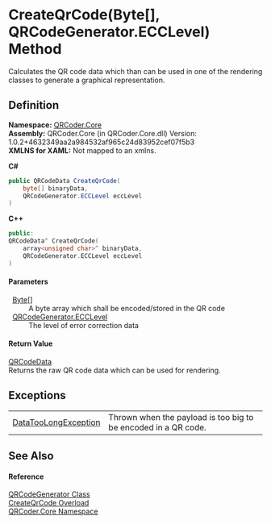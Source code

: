 # CreateQrCode(Byte[], QRCodeGenerator.ECCLevel) Method


Calculates the QR code data which than can be used in one of the rendering classes to generate a graphical representation.



## Definition
**Namespace:** <a href="N_QRCoder_Core.md">QRCoder.Core</a>  
**Assembly:** QRCoder.Core (in QRCoder.Core.dll) Version: 1.0.2+4632349aa2a984532af965c24d83952cef07f5b3  
**XMLNS for XAML:** Not mapped to an xmlns.

**C#**
``` C#
public QRCodeData CreateQrCode(
	byte[] binaryData,
	QRCodeGenerator.ECCLevel eccLevel
)
```
**C++**
``` C++
public:
QRCodeData^ CreateQrCode(
	array<unsigned char>^ binaryData, 
	QRCodeGenerator.ECCLevel eccLevel
)
```



#### Parameters
<dl><dt>  <a href="https://learn.microsoft.com/dotnet/api/system.byte" target="_blank" rel="noopener noreferrer">Byte</a>[]</dt><dd>A byte array which shall be encoded/stored in the QR code</dd><dt>  <a href="T_QRCoder_Core_QRCodeGenerator_ECCLevel.md">QRCodeGenerator.ECCLevel</a></dt><dd>The level of error correction data</dd></dl>

#### Return Value
<a href="T_QRCoder_Core_QRCodeData.md">QRCodeData</a>  
Returns the raw QR code data which can be used for rendering.

## Exceptions
<table>
<tr>
<td><a href="T_QRCoder_Core_Exceptions_DataTooLongException.md">DataTooLongException</a></td>
<td>Thrown when the payload is too big to be encoded in a QR code.</td></tr>
</table>

## See Also


#### Reference
<a href="T_QRCoder_Core_QRCodeGenerator.md">QRCodeGenerator Class</a>  
<a href="Overload_QRCoder_Core_QRCodeGenerator_CreateQrCode.md">CreateQrCode Overload</a>  
<a href="N_QRCoder_Core.md">QRCoder.Core Namespace</a>  

